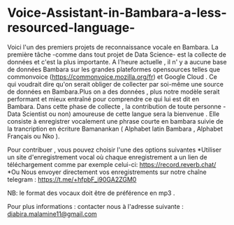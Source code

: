 # Voice-Assistant-in-Bambara-a-less-resourced-language-
Voici l'un des premiers projets de reconnaissance vocale en Bambara.
La première tâche -comme dans tout projet de Data Science- est la collecte de données et c'est la plus importante. 
A l'heure actuelle , il n' y a aucune base de données Bambara sur les grandes plateformes opensources telles que commonvoice (https://commonvoice.mozilla.org/fr) et Google Cloud . Ce qui voudrait dire qu'on serait obliger de collecter par soi-même une source de données en Bambara.Plus on a des données , plus notre modèle serait performant et mieux entraîné pour comprendre ce qui lui est dit en Bambara. 
Dans cette phase de collecte , la contribution de toute personne -Data Scientist ou non) amoureuse de cette langue sera la bienvenue . Elle consiste à enregistrer vocalement une phrase courte en bambara suivie de la trancription en écriture Bamanankan ( Alphabet latin Bambara , Alphabet Français ou  Nko ). 

Pour contribuer , vous pouvez choisir l'une des options suivantes
 *Utiliser un site d'enregistrement vocal où chaque enregistrement a un lien de téléchargement comme par exemple celui-ci: https://record.reverb.chat/ 
 *Ou Nous envoyer directement vos enregistrements sur notre chaîne telegram : https://t.me/+hfpbF_i90GA2ZGM0
 
 NB: le format des vocaux doit être de préférence en mp3 .

Pour plus informations :   contacter nous à l'adresse suivante : diabira.malamine11@gmail.com    

